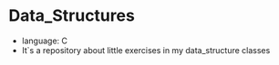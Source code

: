 # Data_Structures
- language: C
- It`s a repository about little exercises in my data_structure classes

